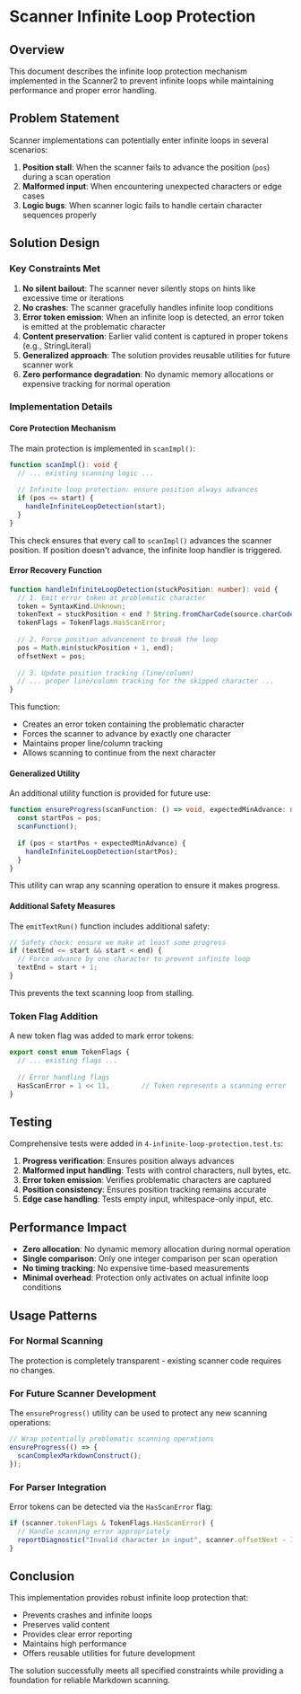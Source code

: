 # Scanner Infinite Loop Protection

## Overview

This document describes the infinite loop protection mechanism implemented in the Scanner2 to prevent infinite loops while maintaining performance and proper error handling.

## Problem Statement

Scanner implementations can potentially enter infinite loops in several scenarios:
1. **Position stall**: When the scanner fails to advance the position (`pos`) during a scan operation
2. **Malformed input**: When encountering unexpected characters or edge cases
3. **Logic bugs**: When scanner logic fails to handle certain character sequences properly

## Solution Design

### Key Constraints Met

1. **No silent bailout**: The scanner never silently stops on hints like excessive time or iterations
2. **No crashes**: The scanner gracefully handles infinite loop conditions
3. **Error token emission**: When an infinite loop is detected, an error token is emitted at the problematic character
4. **Content preservation**: Earlier valid content is captured in proper tokens (e.g., StringLiteral)
5. **Generalized approach**: The solution provides reusable utilities for future scanner work
6. **Zero performance degradation**: No dynamic memory allocations or expensive tracking for normal operation

### Implementation Details

#### Core Protection Mechanism

The main protection is implemented in `scanImpl()`:

```typescript
function scanImpl(): void {
  // ... existing scanning logic ...
  
  // Infinite loop protection: ensure position always advances
  if (pos <= start) {
    handleInfiniteLoopDetection(start);
  }
}
```

This check ensures that every call to `scanImpl()` advances the scanner position. If position doesn't advance, the infinite loop handler is triggered.

#### Error Recovery Function

```typescript
function handleInfiniteLoopDetection(stuckPosition: number): void {
  // 1. Emit error token at problematic character
  token = SyntaxKind.Unknown;
  tokenText = stuckPosition < end ? String.fromCharCode(source.charCodeAt(stuckPosition)) : '';
  tokenFlags = TokenFlags.HasScanError;
  
  // 2. Force position advancement to break the loop
  pos = Math.min(stuckPosition + 1, end);
  offsetNext = pos;
  
  // 3. Update position tracking (line/column)
  // ... proper line/column tracking for the skipped character ...
}
```

This function:
- Creates an error token containing the problematic character
- Forces the scanner to advance by exactly one character
- Maintains proper line/column tracking
- Allows scanning to continue from the next character

#### Generalized Utility

An additional utility function is provided for future use:

```typescript
function ensureProgress(scanFunction: () => void, expectedMinAdvance: number = 1): void {
  const startPos = pos;
  scanFunction();
  
  if (pos < startPos + expectedMinAdvance) {
    handleInfiniteLoopDetection(startPos);
  }
}
```

This utility can wrap any scanning operation to ensure it makes progress.

#### Additional Safety Measures

The `emitTextRun()` function includes additional safety:

```typescript
// Safety check: ensure we make at least some progress
if (textEnd <= start && start < end) {
  // Force advance by one character to prevent infinite loop
  textEnd = start + 1;
}
```

This prevents the text scanning loop from stalling.

### Token Flag Addition

A new token flag was added to mark error tokens:

```typescript
export const enum TokenFlags {
  // ... existing flags ...
  
  // Error handling flags
  HasScanError = 1 << 11,        // Token represents a scanning error
}
```

## Testing

Comprehensive tests were added in `4-infinite-loop-protection.test.ts`:

1. **Progress verification**: Ensures position always advances
2. **Malformed input handling**: Tests with control characters, null bytes, etc.
3. **Error token emission**: Verifies problematic characters are captured
4. **Position consistency**: Ensures position tracking remains accurate
5. **Edge case handling**: Tests empty input, whitespace-only input, etc.

## Performance Impact

- **Zero allocation**: No dynamic memory allocation during normal operation
- **Single comparison**: Only one integer comparison per scan operation
- **No timing tracking**: No expensive time-based measurements
- **Minimal overhead**: Protection only activates on actual infinite loop conditions

## Usage Patterns

### For Normal Scanning
The protection is completely transparent - existing scanner code requires no changes.

### For Future Scanner Development
The `ensureProgress()` utility can be used to protect any new scanning operations:

```typescript
// Wrap potentially problematic scanning operations
ensureProgress(() => {
  scanComplexMarkdownConstruct();
});
```

### For Parser Integration
Error tokens can be detected via the `HasScanError` flag:

```typescript
if (scanner.tokenFlags & TokenFlags.HasScanError) {
  // Handle scanning error appropriately
  reportDiagnostic("Invalid character in input", scanner.offsetNext - 1);
}
```

## Conclusion

This implementation provides robust infinite loop protection that:
- Prevents crashes and infinite loops
- Preserves valid content
- Provides clear error reporting
- Maintains high performance
- Offers reusable utilities for future development

The solution successfully meets all specified constraints while providing a foundation for reliable Markdown scanning.
